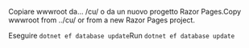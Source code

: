 <span data-ttu-id="f1877-101">Copiare wwwroot da... /cu/ o da un nuovo progetto Razor Pages.</span><span class="sxs-lookup"><span data-stu-id="f1877-101">Copy wwwroot from ../cu/ or from a new Razor Pages project.</span></span>

<span data-ttu-id="f1877-102">Eseguire `dotnet ef database update`</span><span class="sxs-lookup"><span data-stu-id="f1877-102">Run `dotnet ef database update`</span></span>
